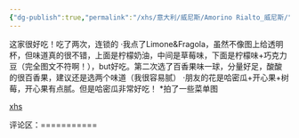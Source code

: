 ```yaml
---
{"dg-publish":true,"permalink":"/xhs/意大利/威尼斯/Amorino Rialto_威尼斯/","tags":["rednote","威尼斯"],"updated":"2025-03-30T20:40:27.879+08:00"}
---
```


 

这家很好吃！吃了两次，连锁的
·我点了Limone&Fragola，虽然不像图上给透明杯，但味道真的很不错，上面是柠檬奶油，中间是草莓味，下面是柠檬味+巧克力豆（完全图文不符啊！），but好吃。第二次选了百香果味一球，分量好足，酸酸的很百香果，建议还是选两个味道（我很容易腻）
·朋友的花是哈密瓜+开心果+树莓，开心果有点腻。但是哈密瓜非常好吃！
*拍了一些菜单图

[xhs](https://www.xiaohongshu.com/explore/64bab99b000000000800e6ba?xsec_token=ABcMMIti4BWY011lPY_1sFdeh5lf9aHb1Ya0DieO7aViM=&xsec_source=pc_user)

评论区：===========

